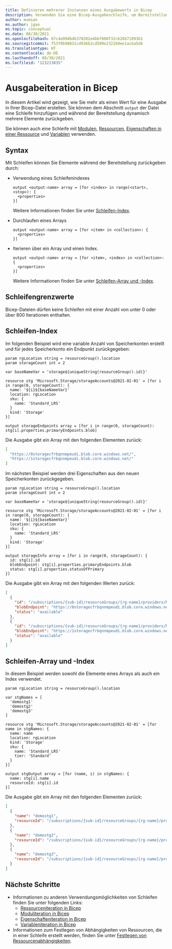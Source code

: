 ```yaml
---
title: Definieren mehrerer Instanzen eines Ausgabewerts in Bicep
description: Verwenden Sie eine Bicep-Ausgabeschleife, um Bereitstellungswerte zu durchlaufen und zurückzugeben.
author: mumian
ms.author: jgao
ms.topic: conceptual
ms.date: 08/30/2021
ms.openlocfilehash: 67c4a99dbdb370202e4bbf080f32c626b71093b1
ms.sourcegitcommit: f53f0b98031cd936b2cd509e2322b9ee1acba5d6
ms.translationtype: HT
ms.contentlocale: de-DE
ms.lasthandoff: 08/30/2021
ms.locfileid: "123213835"
---
```

# <a name="output-iteration-in-bicep"></a>Ausgabeiteration in Bicep

In diesem Artikel wird gezeigt, wie Sie mehr als einen Wert für eine Ausgabe in Ihrer Bicep-Datei erstellen. Sie können dem Abschnitt `output` der Datei eine Schleife hinzufügen und während der Bereitstellung dynamisch mehrere Elemente zurückgeben.

Sie können auch eine Schleife mit [Modulen](loop-modules.md), [Ressourcen](loop-resources.md), [Eigenschaften in einer Ressource](loop-properties.md) und [Variablen](loop-variables.md) verwenden.

## <a name="syntax"></a>Syntax

Mit Schleifen können Sie Elemente während der Bereitstellung zurückgeben durch:

- Verwendung eines Schleifenindexes

  ```bicep
  output <output-name> array = [for <index> in range(<start>, <stop>): {
    <properties>
  }]
  ```

  Weitere Informationen finden Sie unter [Schleifen-Index](#loop-index).

- Durchlaufen eines Arrays

  ```bicep
  output <output-name> array = [for <item> in <collection>: {
    <properties>
  }]

  ```

- Iterieren über ein Array und einen Index.

  ```bicep
  output <output-name> array = [for <item>, <index> in <collection>: {
    <properties>
  }]
  ```

  Weitere Informationen finden Sie unter [Schleifen-Array und -Index](#loop-array-and-index).

## <a name="loop-limits"></a>Schleifengrenzwerte

Bicep-Dateien dürfen keine Schleifen mit einer Anzahl von unter 0 oder über 800 Iterationen enthalten. 

## <a name="loop-index"></a>Schleifen-Index

Im folgenden Beispiel wird eine variable Anzahl von Speicherkonten erstellt und für jedes Speicherkonto ein Endpunkt zurückgegeben:

```bicep
param rgLocation string = resourceGroup().location
param storageCount int = 2

var baseNameVar = 'storage${uniqueString(resourceGroup().id)}'

resource stg 'Microsoft.Storage/storageAccounts@2021-02-01' = [for i in range(0, storageCount): {
  name: '${i}${baseNameVar}'
  location: rgLocation
  sku: {
    name: 'Standard_LRS'
  }
  kind: 'Storage'
}]

output storageEndpoints array = [for i in range(0, storageCount): stg[i].properties.primaryEndpoints.blob]
```

Die Ausgabe gibt ein Array mit den folgenden Elementen zurück:

```json
[
  "https://0storagecfrbqnnmpeudi.blob.core.windows.net/",
  "https://1storagecfrbqnnmpeudi.blob.core.windows.net/"
]
```

Im nächsten Beispiel werden drei Eigenschaften aus den neuen Speicherkonten zurückgegeben.

```bicep
param rgLocation string = resourceGroup().location
param storageCount int = 2

var baseNameVar = 'storage${uniqueString(resourceGroup().id)}'

resource stg 'Microsoft.Storage/storageAccounts@2021-02-01' = [for i in range(0, storageCount): {
  name: '${i}${baseNameVar}'
  location: rgLocation
  sku: {
    name: 'Standard_LRS'
  }
  kind: 'Storage'
}]

output storageInfo array = [for i in range(0, storageCount): {
  id: stg[i].id
  blobEndpoint: stg[i].properties.primaryEndpoints.blob
  status: stg[i].properties.statusOfPrimary
}]
```

Die Ausgabe gibt ein Array mit den folgenden Werten zurück:

```json
[
  {
    "id": "/subscriptions/{sub-id}/resourceGroups/{rg-name}/providers/Microsoft.Storage/storageAccounts/0storagecfrbqnnmpeudi",
    "blobEndpoint": "https://0storagecfrbqnnmpeudi.blob.core.windows.net/",
    "status": "available"
  },
  {
    "id": "/subscriptions/{sub-id}/resourceGroups/{rg-name}/providers/Microsoft.Storage/storageAccounts/1storagecfrbqnnmpeudi",
    "blobEndpoint": "https://1storagecfrbqnnmpeudi.blob.core.windows.net/",
    "status": "available"
  }
]
```

## <a name="loop-array-and-index"></a>Schleifen-Array und -Index

In diesem Beispiel werden sowohl die Elemente eines Arrays als auch ein Index verwendet.

```bicep
param rgLocation string = resourceGroup().location

var stgNames = [
  'demostg1'
  'demostg2'
  'demostg3'
]

resource stg 'Microsoft.Storage/storageAccounts@2021-02-01' = [for name in stgNames: {
  name: name
  location: rgLocation
  kind: 'Storage'
  sku: {
    name: 'Standard_LRS'
    tier: 'Standard'
  }
}]

output stgOutput array = [for (name, i) in stgNames: {
  name: stg[i].name
  resourceId: stg[i].id
}]
```

Die Ausgabe gibt ein Array mit den folgenden Elementen zurück:

```json
[
  {
    "name": "demostg1",
    "resourceId": "/subscriptions/{sub-id}/resourceGroups/{rg-name}/providers/Microsoft.Storage/storageAccounts/demostg1"
  },
  {
    "name": "demostg2",
    "resourceId": "/subscriptions/{sub-id}/resourceGroups/{rg-name}/providers/Microsoft.Storage/storageAccounts/demostg2"
  },
  {
    "name": "demostg3",
    "resourceId": "/subscriptions/{sub-id}/resourceGroups/{rg-name}/providers/Microsoft.Storage/storageAccounts/demostg3"
  }
]
```

## <a name="next-steps"></a>Nächste Schritte

- Informationen zu anderen Verwendungsmöglichkeiten von Schleifen finden Sie unter folgenden Links:
  - [Ressourceniteration in Bicep](loop-resources.md)
  - [Moduliteration in Bicep](loop-modules.md)
  - [Eigenschafteniteration in Bicep](loop-properties.md)
  - [Variableniteration in Bicep](loop-variables.md)
- Informationen zum Festlegen von Abhängigkeiten von Ressourcen, die in einer Schleife erstellt werden, finden Sie unter [Festlegen von Ressourcenabhängigkeiten](./resource-declaration.md#set-resource-dependencies).

